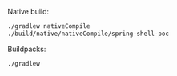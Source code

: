 Native build:

```bash
./gradlew nativeCompile
./build/native/nativeCompile/spring-shell-poc
```

Buildpacks:

```bash
./gradlew 
``` 